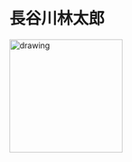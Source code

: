 # 長谷川林太郎

<img src="https://user-images.githubusercontent.com/110527357/205029702-bba2500b-ddf0-44d7-a1f5-bafd5ad7ab2f.jpg" alt="drawing" width="200"/>



